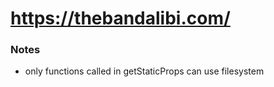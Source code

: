 # https://thebandalibi.com/

### Notes

- only functions called in getStaticProps can use filesystem
